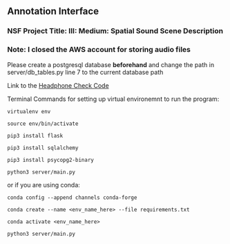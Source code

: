 ## Annotation Interface

### NSF Project Title: III: Medium: Spatial Sound Scene Description

### Note: I closed the AWS account for storing audio files

Please create a postgresql database <b>beforehand</b> and change the path in server/db_tables.py line 7 to the current database path

Link to the [Headphone Check Code](https://github.com/mcdermottLab/HeadphoneCheck)

Terminal Commands for setting up virtual environemnt to run the program:

```
virtualenv env

source env/bin/activate

pip3 install flask

pip3 install sqlalchemy

pip3 install psycopg2-binary

python3 server/main.py
```
or if you are using conda:

```
conda config --append channels conda-forge

conda create --name <env_name_here> --file requirements.txt

conda activate <env_name_here>

python3 server/main.py
```
